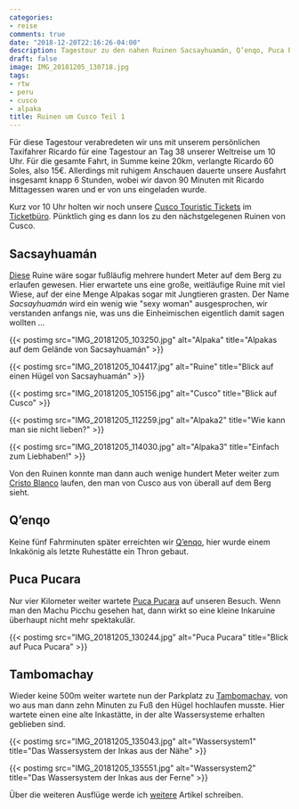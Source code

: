```yaml
---
categories:
- reise
comments: true
date: "2018-12-20T22:16:26-04:00"
description: Tagestour zu den nahen Ruinen Sacsayhuamán, Q’enqo, Puca Pucara und Tambomachay
draft: false
image: IMG_20181205_130718.jpg
tags:
- rtw
- peru
- cusco
- alpaka
title: Ruinen um Cusco Teil 1
---
```


Für diese Tagestour verabredeten wir uns mit unserem persönlichen Taxifahrer Ricardo für eine Tagestour an Tag 38 unserer Weltreise um 10 Uhr. Für die gesamte Fahrt, in Summe keine 20km, verlangte Ricardo 60 Soles, also 15€. Allerdings mit ruhigem Anschauen dauerte unsere Ausfahrt insgesamt knapp 6 Stunden, wobei wir davon 90 Minuten mit Ricardo Mittagessen waren und er von uns eingeladen wurde.

Kurz vor 10 Uhr holten wir noch unsere [Cusco Touristic Tickets](https://www.cuscoperu.com/en/useful-information/touristic-tickets/cusco-touristic-ticket) im [Ticketbüro](https://goo.gl/maps/CPv4eh7XNKQ2). Pünktlich ging es dann los zu den nächstgelegenen Ruinen von Cusco.

## Sacsayhuamán

[Diese](https://goo.gl/maps/FefTKHWRwWz) Ruine wäre sogar fußläufig mehrere hundert Meter auf dem Berg zu erlaufen gewesen. Hier erwartete uns eine große, weitläufige Ruine mit viel Wiese, auf der eine Menge Alpakas sogar mit Jungtieren grasten. Der Name _Sacsayhuamán_ wird ein wenig wie "sexy woman" ausgesprochen, wir verstanden anfangs nie, was uns die Einheimischen eigentlich damit sagen wollten ...

{{< postimg src="IMG_20181205_103250.jpg" alt="Alpaka" title="Alpakas auf dem Gelände von Sacsayhuamán" >}}

{{< postimg src="IMG_20181205_104417.jpg" alt="Ruine" title="Blick auf einen Hügel von Sacsayhuamán" >}}

{{< postimg src="IMG_20181205_105156.jpg" alt="Cusco" title="Blick auf Cusco" >}}

{{< postimg src="IMG_20181205_112259.jpg" alt="Alpaka2" title="Wie kann man sie nicht lieben?" >}}

{{< postimg src="IMG_20181205_114030.jpg" alt="Alpaka3" title="Einfach zum Liebhaben!" >}}

Von den Ruinen konnte man dann auch wenige hundert Meter weiter zum [Cristo Blanco](https://goo.gl/maps/T9pxtF4EqbC2) laufen, den man von Cusco aus von überall auf dem Berg sieht.

## Q’enqo

Keine fünf Fahrminuten später erreichten wir [Q’enqo](https://goo.gl/maps/HGUMe4e3w9G2), hier wurde einem Inkakönig als letzte Ruhestätte ein Thron gebaut.

## Puca Pucara

Nur vier Kilometer weiter wartete [Puca Pucara](https://goo.gl/maps/S268LStGBMQ2) auf unseren Besuch. Wenn man den Machu Picchu gesehen hat, dann wirkt so eine kleine Inkaruine überhaupt nicht mehr spektakulär.

{{< postimg src="IMG_20181205_130244.jpg" alt="Puca Pucara" title="Blick auf Puca Pucara" >}}

## Tambomachay

Wieder keine 500m weiter wartete nun der Parkplatz zu [Tambomachay](https://goo.gl/maps/v8hqXWVqqrG2), von wo aus man dann zehn Minuten zu Fuß den Hügel hochlaufen musste. Hier wartete einen eine alte Inkastätte, in der alte Wassersysteme erhalten geblieben sind.

{{< postimg src="IMG_20181205_135043.jpg" alt="Wassersystem1" title="Das Wassersystem der Inkas aus der Nähe" >}}

{{< postimg src="IMG_20181205_135551.jpg" alt="Wassersystem2" title="Das Wassersystem der Inkas aus der Ferne" >}}

Über die weiteren Ausflüge werde ich [weitere](/tags/cusco/) Artikel schreiben.

